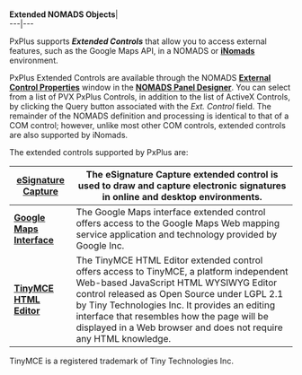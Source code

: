 # 

**Extended NOMADS Objects**|   
---|---  
  
PxPlus supports **_Extended Controls_** that allow you to access external features, such as the Google Maps API, in a NOMADS or **[iNomads](../iNOMADS/iNOMADS%20Introduction.md)** environment.

PxPlus Extended Controls are available through the NOMADS **[External Control Properties](../NOMADS%20Graphical%20Application/Creating%20Panel%20Controls/COM%20Control/COM%20Control.htm#COMcontrol)** window in the **[NOMADS Panel Designer](../NOMADS%20Graphical%20Application/Panel%20Designer/Introduction.md)**. You can select from a list of PVX PxPlus Controls, in addition to the list of ActiveX Controls, by clicking the Query button associated with the _Ext. Control_ field. The remainder of the NOMADS definition and processing is identical to that of a COM control; however, unlike most other COM controls, extended controls are also supported by iNomads.

The extended controls supported by PxPlus are:

**[eSignature Capture](eSignature%20Capture/esignature%20capture.md)** |  The eSignature Capture extended control is used to draw and capture electronic signatures in online and desktop environments.  
---|---  
**[Google Maps Interface](Google%20Maps%20Interface/Google%20Maps%20Interface%20Overview.md)** |  The Google Maps interface extended control offers access to the Google Maps Web mapping service application and technology provided by Google Inc.  
**[TinyMCE HTML Editor](TinyMCE%20HTML%20Editor/TinyMCE%20HTML%20Editor%20Overview.md)** |  The TinyMCE HTML Editor extended control offers access to TinyMCE, a platform independent Web-based JavaScript HTML WYSIWYG Editor control released as Open Source under LGPL 2.1 by Tiny Technologies Inc. It provides an editing interface that resembles how the page will be displayed in a Web browser and does not require any HTML knowledge.  
  
TinyMCE is a registered trademark of Tiny Technologies Inc.
